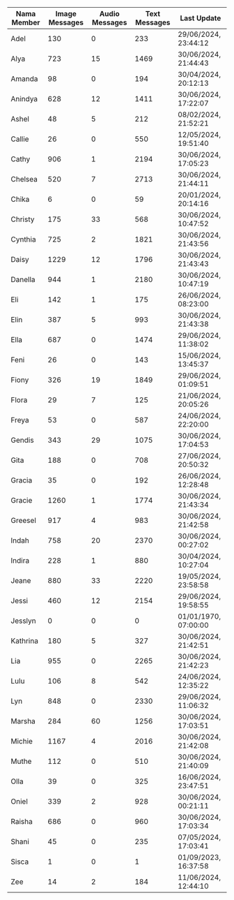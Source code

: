 | Nama Member | Image Messages | Audio Messages | Text Messages | Last Update |
| ------ | -------------- | -------------- | ------------- | ------------ |
| Adel | 130 | 0 | 233 | 29/06/2024, 23:44:12 |
| Alya | 723 | 15 | 1469 | 30/06/2024, 21:44:43 |
| Amanda | 98 | 0 | 194 | 30/04/2024, 20:12:13 |
| Anindya | 628 | 12 | 1411 | 30/06/2024, 17:22:07 |
| Ashel | 48 | 5 | 212 | 08/02/2024, 21:52:21 |
| Callie | 26 | 0 | 550 | 12/05/2024, 19:51:40 |
| Cathy | 906 | 1 | 2194 | 30/06/2024, 17:05:23 |
| Chelsea | 520 | 7 | 2713 | 30/06/2024, 21:44:11 |
| Chika | 6 | 0 | 59 | 20/01/2024, 20:14:16 |
| Christy | 175 | 33 | 568 | 30/06/2024, 10:47:52 |
| Cynthia | 725 | 2 | 1821 | 30/06/2024, 21:43:56 |
| Daisy | 1229 | 12 | 1796 | 30/06/2024, 21:43:43 |
| Danella | 944 | 1 | 2180 | 30/06/2024, 10:47:19 |
| Eli | 142 | 1 | 175 | 26/06/2024, 08:23:00 |
| Elin | 387 | 5 | 993 | 30/06/2024, 21:43:38 |
| Ella | 687 | 0 | 1474 | 29/06/2024, 11:38:02 |
| Feni | 26 | 0 | 143 | 15/06/2024, 13:45:37 |
| Fiony | 326 | 19 | 1849 | 29/06/2024, 01:09:51 |
| Flora | 29 | 7 | 125 | 21/06/2024, 20:05:26 |
| Freya | 53 | 0 | 587 | 24/06/2024, 22:20:00 |
| Gendis | 343 | 29 | 1075 | 30/06/2024, 17:04:53 |
| Gita | 188 | 0 | 708 | 27/06/2024, 20:50:32 |
| Gracia | 35 | 0 | 192 | 26/06/2024, 12:28:48 |
| Gracie | 1260 | 1 | 1774 | 30/06/2024, 21:43:34 |
| Greesel | 917 | 4 | 983 | 30/06/2024, 21:42:58 |
| Indah | 758 | 20 | 2370 | 30/06/2024, 00:27:02 |
| Indira | 228 | 1 | 880 | 30/04/2024, 10:27:04 |
| Jeane | 880 | 33 | 2220 | 19/05/2024, 23:58:58 |
| Jessi | 460 | 12 | 2154 | 29/06/2024, 19:58:55 |
| Jesslyn | 0 | 0 | 0 | 01/01/1970, 07:00:00 |
| Kathrina | 180 | 5 | 327 | 30/06/2024, 21:42:51 |
| Lia | 955 | 0 | 2265 | 30/06/2024, 21:42:23 |
| Lulu | 106 | 8 | 542 | 24/06/2024, 12:35:22 |
| Lyn | 848 | 0 | 2330 | 29/06/2024, 11:06:32 |
| Marsha | 284 | 60 | 1256 | 30/06/2024, 17:03:51 |
| Michie | 1167 | 4 | 2016 | 30/06/2024, 21:42:08 |
| Muthe | 112 | 0 | 510 | 30/06/2024, 21:40:09 |
| Olla | 39 | 0 | 325 | 16/06/2024, 23:47:51 |
| Oniel | 339 | 2 | 928 | 30/06/2024, 00:21:11 |
| Raisha | 686 | 0 | 960 | 30/06/2024, 17:03:34 |
| Shani | 45 | 0 | 235 | 07/05/2024, 17:03:41 |
| Sisca | 1 | 0 | 1 | 01/09/2023, 16:37:58 |
| Zee | 14 | 2 | 184 | 11/06/2024, 12:44:10 |
